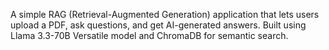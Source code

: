 A simple RAG (Retrieval-Augmented Generation) application that lets users upload a PDF, ask questions, and get AI-generated answers.
Built using Llama 3.3-70B Versatile model and ChromaDB for semantic search.
